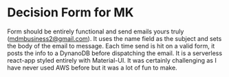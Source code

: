 # Decision Form for MK

Form should be entirely functional and send emails yours truly (mdmbusiness2@gmail.com). It uses the name field as the subject and sets the body of the email to message. Each time send is hit on a valid form, it posts the info to a DynanoDB before dispatching the email. It is a serverless react-app styled entirely with Material-UI. It was certainly challenging as I have never used AWS before but it was a lot of fun to make.
